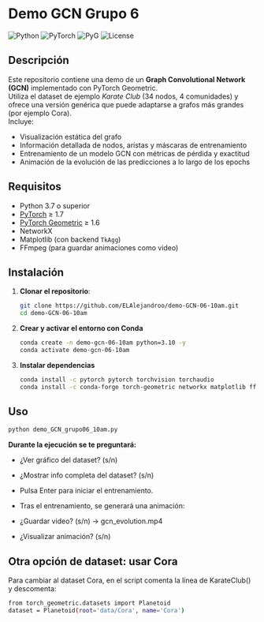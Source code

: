 # Demo GCN Grupo 6

![Python](https://img.shields.io/badge/python-3.7%2B-blue.svg) ![PyTorch](https://img.shields.io/badge/pytorch-%3E%3D1.7-orange.svg) ![PyG](https://img.shields.io/badge/torch--geometric-%3E%3D1.6-brightgreen.svg) ![License](https://img.shields.io/badge/license-MIT-blue.svg)

## Descripción

Este repositorio contiene una demo de un **Graph Convolutional Network (GCN)** implementado con PyTorch Geometric.  
Utiliza el dataset de ejemplo _Karate Club_ (34 nodos, 4 comunidades) y ofrece una versión genérica que puede adaptarse a grafos más grandes (por ejemplo Cora).  
Incluye:

- Visualización estática del grafo
- Información detallada de nodos, aristas y máscaras de entrenamiento
- Entrenamiento de un modelo GCN con métricas de pérdida y exactitud
- Animación de la evolución de las predicciones a lo largo de los epochs

## Requisitos

- Python 3.7 o superior
- [PyTorch](https://pytorch.org/) ≥ 1.7
- [PyTorch Geometric](https://pytorch-geometric.readthedocs.io/) ≥ 1.6
- NetworkX
- Matplotlib (con backend `TkAgg`)
- FFmpeg (para guardar animaciones como video)

## Instalación

1. **Clonar el repositorio**:

   ```bash
   git clone https://github.com/ELAlejandroo/demo-GCN-06-10am.git
   cd demo-GCN-06-10am
   ```

2. **Crear y activar el entorno con Conda**

   ```bash
   conda create -n demo-gcn-06-10am python=3.10 -y
   conda activate demo-gcn-06-10am
   ```

3. **Instalar dependencias**

   ```bash
   conda install -c pytorch pytorch torchvision torchaudio
   conda install -c conda-forge torch-geometric networkx matplotlib ffmpeg
   ```

## Uso

```bash
python demo_GCN_grupo06_10am.py
```

**Durante la ejecución se te preguntará:**

- ¿Ver gráfico del dataset? (s/n)

- ¿Mostrar info completa del dataset? (s/n)

- Pulsa Enter para iniciar el entrenamiento.

- Tras el entrenamiento, se generará una animación:

- ¿Guardar video? (s/n) → gcn_evolution.mp4

- ¿Visualizar animación? (s/n)

## Otra opción de dataset: usar Cora

Para cambiar al dataset Cora, en el script comenta la línea de KarateClub() y descomenta:

```bash
from torch_geometric.datasets import Planetoid
dataset = Planetoid(root='data/Cora', name='Cora')
```
